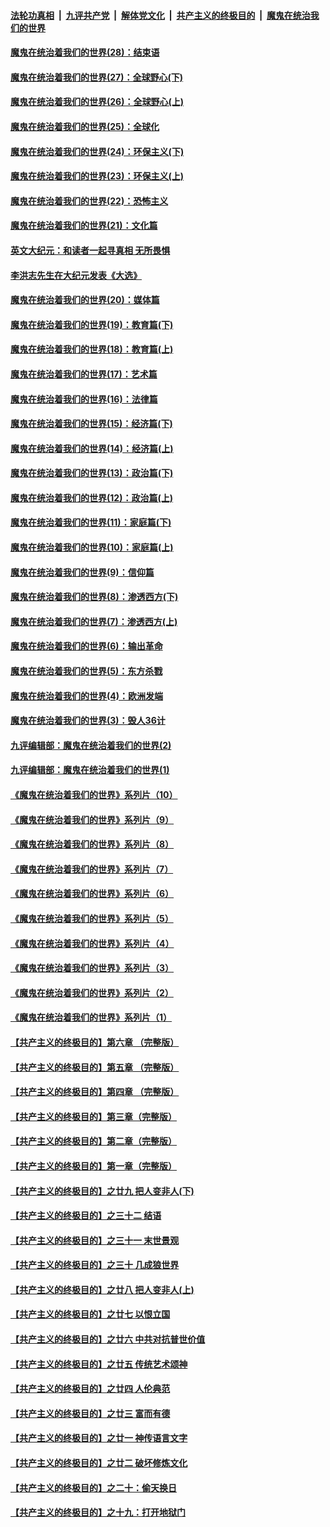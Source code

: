

####  [法轮功真相](../../../../basic/blob/master/README.md?t=03040701) &nbsp;|&nbsp; [九评共产党](../../../../9ping.md/blob/master/README.md?t=03040701) &nbsp;|&nbsp; [解体党文化](../../../../jtdwh.md/blob/master/README.md?t=03040701)  &nbsp;|&nbsp; [共产主义的终极目的](../../../../gczydzjmd.md/blob/master/README.md?t=03040701) &nbsp;|&nbsp; [魔鬼在统治我们的世界](../../../../mgztzwmdsj.md/blob/master/README.md?t=03040701) 

#### [魔鬼在统治着我们的世界(28)：结束语](../pages/nsc422/n10936246.md?t=03040701) 

#### [魔鬼在统治着我们的世界(27)：全球野心(下)](../pages/nsc422/n10928319.md?t=03040701) 

#### [魔鬼在统治着我们的世界(26)：全球野心(上)](../pages/nsc422/n10900318.md?t=03040701) 

#### [魔鬼在统治着我们的世界(25)：全球化](../pages/nsc422/n10788205.md?t=03040701) 

#### [魔鬼在统治着我们的世界(24)：环保主义(下)](../pages/nsc422/n10695307.md?t=03040701) 

#### [魔鬼在统治着我们的世界(23)：环保主义(上)](../pages/nsc422/n10688613.md?t=03040701) 

#### [魔鬼在统治着我们的世界(22)：恐怖主义](../pages/nsc422/n10614727.md?t=03040701) 

#### [魔鬼在统治着我们的世界(21)：文化篇](../pages/nsc422/n10597706.md?t=03040701) 

#### [英文大纪元：和读者一起寻真相 无所畏惧](../pages/nsc422/n12542027.md?t=03040701) 

#### [李洪志先生在大纪元发表《大选》](../pages/nsc422/n12534746.md?t=03040701) 

#### [魔鬼在统治着我们的世界(20)：媒体篇](../pages/nsc422/n10586579.md?t=03040701) 

#### [魔鬼在统治着我们的世界(19)：教育篇(下)](../pages/nsc422/n10564808.md?t=03040701) 

#### [魔鬼在统治着我们的世界(18)：教育篇(上)](../pages/nsc422/n10526970.md?t=03040701) 

#### [魔鬼在统治着我们的世界(17)：艺术篇](../pages/nsc422/n10499093.md?t=03040701) 

#### [魔鬼在统治着我们的世界(16)：法律篇](../pages/nsc422/n10485969.md?t=03040701) 

#### [魔鬼在统治着我们的世界(15)：经济篇(下)](../pages/nsc422/n10469975.md?t=03040701) 

#### [魔鬼在统治着我们的世界(14)：经济篇(上)](../pages/nsc422/n10457370.md?t=03040701) 

#### [魔鬼在统治着我们的世界(13)：政治篇(下)](../pages/nsc422/n10448270.md?t=03040701) 

#### [魔鬼在统治着我们的世界(12)：政治篇(上)](../pages/nsc422/n10444576.md?t=03040701) 

#### [魔鬼在统治着我们的世界(11)：家庭篇(下)](../pages/nsc422/n10440961.md?t=03040701) 

#### [魔鬼在统治着我们的世界(10)：家庭篇(上)](../pages/nsc422/n10435448.md?t=03040701) 

#### [魔鬼在统治着我们的世界(9)：信仰篇](../pages/nsc422/n10432159.md?t=03040701) 

#### [魔鬼在统治着我们的世界(8)：渗透西方(下)](../pages/nsc422/n10429603.md?t=03040701) 

#### [魔鬼在统治着我们的世界(7)：渗透西方(上)](../pages/nsc422/n10426013.md?t=03040701) 

#### [魔鬼在统治着我们的世界(6)：输出革命](../pages/nsc422/n10421536.md?t=03040701) 

#### [魔鬼在统治着我们的世界(5)：东方杀戮](../pages/nsc422/n10417707.md?t=03040701) 

#### [魔鬼在统治着我们的世界(4)：欧洲发端](../pages/nsc422/n10414890.md?t=03040701) 

#### [魔鬼在统治着我们的世界(3)：毁人36计](../pages/nsc422/n10411583.md?t=03040701) 

#### [九评编辑部：魔鬼在统治着我们的世界(2)](../pages/nsc422/n10410036.md?t=03040701) 

#### [九评编辑部：魔鬼在统治着我们的世界(1)](../pages/nsc422/n10406825.md?t=03040701) 

#### [《魔鬼在统治着我们的世界》系列片（10）](../pages/nsc422/n12292670.md?t=03040701) 

#### [《魔鬼在统治着我们的世界》系列片（9）](../pages/nsc422/n12290859.md?t=03040701) 

#### [《魔鬼在统治着我们的世界》系列片（8）](../pages/nsc422/n12287445.md?t=03040701) 

#### [《魔鬼在统治着我们的世界》系列片（7）](../pages/nsc422/n12283425.md?t=03040701) 

#### [《魔鬼在统治着我们的世界》系列片（6）](../pages/nsc422/n12282314.md?t=03040701) 

#### [《魔鬼在统治着我们的世界》系列片（5）](../pages/nsc422/n12281419.md?t=03040701) 

#### [《魔鬼在统治着我们的世界》系列片（4）](../pages/nsc422/n12274024.md?t=03040701) 

#### [《魔鬼在统治着我们的世界》系列片（3）](../pages/nsc422/n12271322.md?t=03040701) 

#### [《魔鬼在统治着我们的世界》系列片（2）](../pages/nsc422/n12269049.md?t=03040701) 

#### [《魔鬼在统治着我们的世界》系列片（1）](../pages/nsc422/n12267575.md?t=03040701) 

#### [【共产主义的终极目的】第六章 （完整版）](../pages/nsc422/n11428913.md?t=03040701) 

#### [【共产主义的终极目的】第五章 （完整版）](../pages/nsc422/n11428912.md?t=03040701) 

#### [【共产主义的终极目的】第四章 （完整版）](../pages/nsc422/n11428907.md?t=03040701) 

#### [【共产主义的终极目的】第三章（完整版）](../pages/nsc422/n11428848.md?t=03040701) 

#### [【共产主义的终极目的】第二章（完整版）](../pages/nsc422/n11428831.md?t=03040701) 

#### [【共产主义的终极目的】第一章（完整版）](../pages/nsc422/n11417651.md?t=03040701) 

#### [【共产主义的终极目的】之廿九 把人变非人(下)](../pages/nsc422/n11344140.md?t=03040701) 

#### [【共产主义的终极目的】之三十二 结语](../pages/nsc422/n11360535.md?t=03040701) 

#### [【共产主义的终极目的】之三十一 末世景观](../pages/nsc422/n11351129.md?t=03040701) 

#### [【共产主义的终极目的】之三十 几成狼世界](../pages/nsc422/n11348280.md?t=03040701) 

#### [【共产主义的终极目的】之廿八 把人变非人(上)](../pages/nsc422/n11340492.md?t=03040701) 

#### [【共产主义的终极目的】之廿七 以恨立国](../pages/nsc422/n11336944.md?t=03040701) 

#### [【共产主义的终极目的】之廿六 中共对抗普世价值](../pages/nsc422/n11324785.md?t=03040701) 

#### [【共产主义的终极目的】之廿五 传统艺术颂神](../pages/nsc422/n11296396.md?t=03040701) 

#### [【共产主义的终极目的】之廿四 人伦典范](../pages/nsc422/n11296397.md?t=03040701) 

#### [【共产主义的终极目的】之廿三 富而有德](../pages/nsc422/n11283598.md?t=03040701) 

#### [【共产主义的终极目的】之廿一 神传语言文字](../pages/nsc422/n11263265.md?t=03040701) 

#### [【共产主义的终极目的】之廿二 破坏修炼文化](../pages/nsc422/n11245728.md?t=03040701) 

#### [【共产主义的终极目的】之二十：偷天换日](../pages/nsc422/n11238846.md?t=03040701) 

#### [【共产主义的终极目的】之十九：打开地狱门](../pages/nsc422/n11206376.md?t=03040701) 

